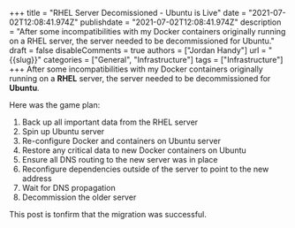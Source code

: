 +++
title = "RHEL Server Decomissioned - Ubuntu is Live"
date = "2021-07-02T12:08:41.974Z"
publishdate = "2021-07-02T12:08:41.974Z"
description = "After some incompatibilities with my Docker containers originally running on a RHEL server, the server needed to be decommissioned for Ubuntu."
draft = false
disableComments = true
authors = ["Jordan Handy"]
url = "{{slug}}"
categories = ["General", "Infrastructure"]
tags = ["Infrastructure"]
+++
After some incompatibilities with my Docker containers originally running on a **RHEL** server, the server needed to be decommissioned for **Ubuntu**.

Here was the game plan:

1. Back up all important data from the RHEL server
2. Spin up Ubuntu server
3. Re-configure Docker and containers on Ubuntu server
4. Restore any critical data to new Docker containers on Ubuntu 
5. Ensure all DNS routing to the new server was in place
6. Reconfigure dependencies outside of the server to point to the new address
7. Wait for DNS propagation
8. Decommission the older server

This post is tonfirm that the migration was successful.

